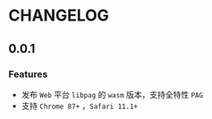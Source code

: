 # CHANGELOG

## 0.0.1

### Features

* 发布 `Web` 平台 `libpag` 的 `wasm` 版本，支持全特性 `PAG`
* 支持 `Chrome 87+` ，`Safari 11.1+`
